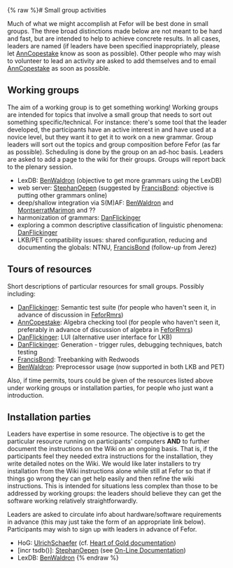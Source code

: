 {% raw %}# Small group activities

Much of what we might accomplish at Fefor will be best done in small
groups. The three broad distinctions made below are not meant to be hard
and fast, but are intended to help to achieve concrete results. In all
cases, leaders are named (if leaders have been specified
inappropriately, please let [AnnCopestake](https://blog.inductorsoftware.com/docsproto/tools/AnnCopestake) know as soon as
possible). Other people who may wish to volunteer to lead an activity
are asked to add themselves and to email [AnnCopestake](https://blog.inductorsoftware.com/docsproto/tools/AnnCopestake) as
soon as possible.

## Working groups

The aim of a working group is to get something working! Working groups
are intended for topics that involve a small group that needs to sort
out something specific/technical. For instance: there's some tool that
the leader developed, the participants have an active interest in and
have used at a novice level, but they want it to get it to work on a new
grammar. Group leaders will sort out the topics and group composition
before Fefor (as far as possible). Scheduling is done by the group on an
ad-hoc basis. Leaders are asked to add a page to the wiki for their
groups. Groups will report back to the plenary session.

- LexDB: [BenWaldron](https://blog.inductorsoftware.com/docsproto/tools/BenWaldron) (objective to get more grammars
using the LexDB)
- web server: [StephanOepen](https://blog.inductorsoftware.com/docsproto/tools/StephanOepen) (suggested by
[FrancisBond](https://blog.inductorsoftware.com/docsproto/tools/FrancisBond): objective is putting other grammars
online)
- deep/shallow integration via S(M)AF: [BenWaldron](https://blog.inductorsoftware.com/docsproto/tools/BenWaldron) and
[MontserratMarimon](/MontserratMarimon) and ??
- harmonization of grammars: [DanFlickinger](https://blog.inductorsoftware.com/docsproto/tools/DanFlickinger)
- exploring a common descriptive classification of linguistic
phenomena: [DanFlickinger](https://blog.inductorsoftware.com/docsproto/tools/DanFlickinger)
- LKB/PET compatibility issues: shared configuration, reducing and
documenting the globals: NTNU, [FrancisBond](https://blog.inductorsoftware.com/docsproto/tools/FrancisBond) (follow-up
from Jerez)

## Tours of resources

Short descriptions of particular resources for small groups. Possibly
including:

- [DanFlickinger](https://blog.inductorsoftware.com/docsproto/tools/DanFlickinger): Semantic test suite (for people who
haven't seen it, in advance of discussion in [FeforRmrs](../FeforRmrs))
- [AnnCopestake](https://blog.inductorsoftware.com/docsproto/tools/AnnCopestake): Algebra checking tool (for people who
haven't seen it, preferably in advance of discussion of algebra in
[FeforRmrs](../FeforRmrs))
- [DanFlickinger](https://blog.inductorsoftware.com/docsproto/tools/DanFlickinger): LUI (alternative user interface for
LKB)
- [DanFlickinger](https://blog.inductorsoftware.com/docsproto/tools/DanFlickinger): Generation - trigger rules,
debugging techniques, batch testing
- [FrancisBond](https://blog.inductorsoftware.com/docsproto/tools/FrancisBond): Treebanking with Redwoods
- [BenWaldron](https://blog.inductorsoftware.com/docsproto/tools/BenWaldron): Preprocessor usage (now supported in both
LKB and PET)

Also, if time permits, tours could be given of the resources listed
above under working groups or installation parties, for people who just
want a introduction.

## Installation parties

Leaders have expertise in some resource. The objective is to get the
particular resource running on participants' computers **AND** to
further document the instructions on the Wiki on an ongoing basis. That
is, if the participants feel they needed extra instructions for the
installation, they write detailed notes on the Wiki. We would like later
installers to try installation from the Wiki instructions alone while
still at Fefor so that if things go wrong they can get help easily and
then refine the wiki instructions. This is intended for situations less
complex than those to be addressed by working groups: the leaders should
believe they can get the software working relatively straightforwardly.

Leaders are asked to circulate info about hardware/software requirements
in advance (this may just take the form of an appropriate link below).
Participants may wish to sign up with leaders in advance of Fefor.

- HoG: [UlrichSchaefer](https://blog.inductorsoftware.com/docsproto/tools/UlrichSchaefer) (cf. [Heart of Gold
documentation](http://heartofgold.dfki.de/doc/heartofgolddoc.pdf))
- \[incr tsdb()\]: [StephanOepen](https://blog.inductorsoftware.com/docsproto/tools/StephanOepen) (see [On-Line
Documentation](https://blog.inductorsoftware.com/docsproto/tools/ItsdbTop))
- LexDB: [BenWaldron](https://blog.inductorsoftware.com/docsproto/tools/BenWaldron)
<update date omitted for speed>{% endraw %}